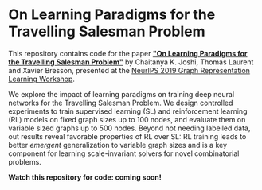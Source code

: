 # On Learning Paradigms for the Travelling Salesman Problem

This repository contains code for the paper 
[**"On Learning Paradigms for the Travelling Salesman Problem"**]()
by Chaitanya K. Joshi, Thomas Laurent and Xavier Bresson, presented at the [NeurIPS 2019 Graph Representation Learning Workshop](https://grlearning.github.io/overview/).

We explore the impact of learning paradigms on training deep neural networks for the Travelling Salesman Problem. 
We design controlled experiments to train supervised learning (SL) and reinforcement learning (RL) models on fixed graph sizes up to 100 nodes, and evaluate them on variable sized graphs up to 500 nodes.
Beyond not needing labelled data, out results reveal favorable properties of RL over SL:
RL training leads to better *emergent* generalization to variable graph sizes and 
is a key component for learning scale-invariant solvers for novel combinatorial problems.

**Watch this repository for code: coming soon!**
